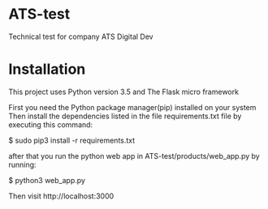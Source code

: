 # ATS-test
Technical test for company ATS Digital Dev

# Installation
This project uses Python version 3.5 and The Flask micro framework

First you need the Python package manager(pip) installed on your system
Then install the dependencies listed in the file requirements.txt file by executing this command:

$ sudo pip3 install -r requirements.txt

after that you run the python web app in ATS-test/products/web_app.py by running:

$ python3 web_app.py

Then visit http://localhost:3000

